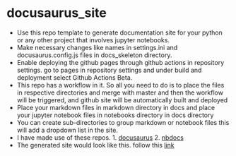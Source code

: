 # docusaurus_site

- Use this repo template to generate documentation site for your python or any other project that involves jupyter notebooks.
- Make necessary changes like names in settings.ini and docusaurus.config.js files in docs_skeleton directory.
- Enable deploying the github pages through github actions in repository settings. go to pages in repository settings and under build and deployment select Github Actions Beta.
- This repo has a workflow in it. So all you need to do is to place the files in respective directories and merge with master and then the workflow will be triggered, and github site will be automatically built and deployed
- Place your markdown files in markdown directory in docs and place your jupyter notebook files in notebooks directory in docs directory
- You can create sub-directories to group markdown or notebook files this will add a dropdown list in the site.
- I have made use of these repos. 1. [docusaurus](https://github.com/facebook/docusaurus)
                                  2. [nbdocs](https://github.com/outerbounds/nbdoc)
- The generated site would look like this. follow this [link](https://balnarendrasapa.github.io/docusaurus_site/)
